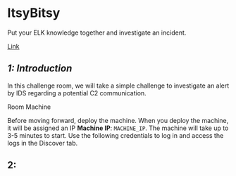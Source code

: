 # ItsyBitsy

Put your ELK knowledge together and investigate an incident.

[Link](https://tryhackme.com/room/itsybitsy)


## _**1: Introduction**_

In this challenge room, we will take a simple challenge to investigate an alert by IDS regarding a potential C2 communication.

Room Machine

Before moving forward, deploy the machine. When you deploy the machine, it will be assigned an IP **Machine IP**: `MACHINE_IP`. The machine will take up to 3-5 minutes to start. Use the following credentials to log in and access the logs in the Discover tab.


## 2: 
